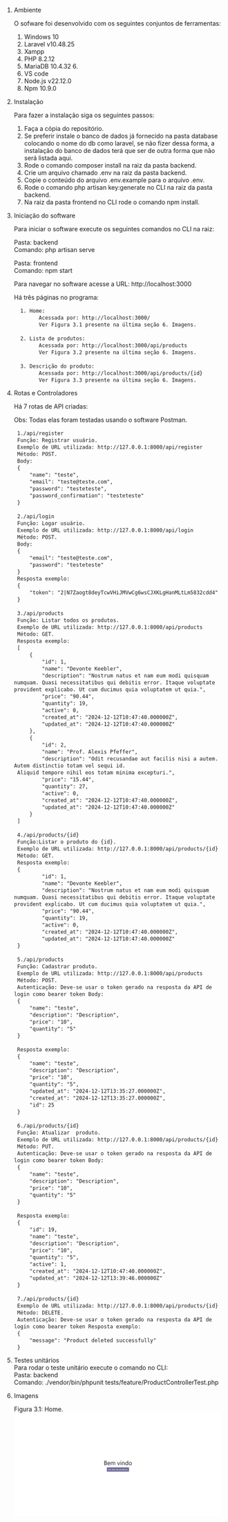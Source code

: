 1. Ambiente
   
    O sofware foi desenvolvido com os seguintes conjuntos de ferramentas: 
    1.	Windows 10 
    2.	Laravel v10.48.25 
    3.	Xampp 
    4.	PHP 8.2.12 
    5.	MariaDB 10.4.32 6.	
    6.	VS code 
    7.	Node.js v22.12.0 
    8.	Npm 10.9.0 
 
3. Instalação
   
    Para fazer a instalação siga os seguintes passos:
    1. Faça a cópia do repositório.
    2. Se preferir instale o banco de dados já fornecido na pasta database colocando o nome do db como laravel, se        não fizer dessa forma, a instalação do banco de dados terá que ser de outra forma que não será listada aqui.
    3. Rode o comando composer install na raiz da pasta backend.
    4. Crie um arquivo chamado .env na raiz da pasta backend.
    5. Copie o conteúdo do arquivo .env.example para o arquivo .env.
    6. Rode o comando php artisan key:generate no CLI na raiz da pasta backend.
    7. Na raiz da pasta frontend no CLI rode o comando npm install.
 
5. Iniciação do software
   
     Para iniciar o software execute os seguintes comandos no CLI na raiz:
   
     Pasta: backend   
     Comando: php artisan serve 
      
     Pasta: frontend  
     Comando: npm start  
      
     Para navegar no software acesse a URL: 
     http://localhost:3000 
      
     Há três páginas no programa:
   
         1.	Home:  
               Acessada por: http://localhost:3000/
               Ver Figura 3.1 presente na última seção 6. Imagens. 
         
         2.	Lista de produtos:  
               Acessada por: http://localhost:3000/api/products
               Ver Figura 3.2 presente na última seção 6. Imagens. 
         
         3.	Descrição do produto:  
               Acessada por: http://localhost:3000/api/products/{id}
               Ver Figura 3.3 presente na última seção 6. Imagens. 
 
4. Rotas e Controladores
   
    Há 7 rotas de API criadas: 
    
    Obs: Todas elas foram testadas usando o software Postman. 
     
        1./api/register 
        Função: Registrar usuário.
        Exemplo de URL utilizada: http://127.0.0.1:8000/api/register
        Método: POST. 
        Body:  
        { 
            "name": "teste", 
            "email": "teste@teste.com", 
            "password": "testeteste", 
            "password_confirmation": "testeteste"  
        } 
        
        2./api/login 
        Função: Logar usuário. 
        Exemplo de URL utilizada: http://127.0.0.1:8000/api/login
        Método: POST. 
        Body:  
        { 
            "email": "teste@teste.com", 
            "password": "testeteste" 
        } 
        Resposta exemplo: 
        { 
            "token": "2|N7Zaogt8deyTcwVHiJMVwCg6wsCJXKLgHanMLtLm5832cdd4" 
        } 
        
        3./api/products 
        Função: Listar todos os produtos. 
        Exemplo de URL utilizada: http://127.0.0.1:8000/api/products 
        Método: GET. 
        Resposta exemplo:  
        [ 
            { 
                "id": 1, 
                "name": "Devonte Keebler", 
                "description": "Nostrum natus et nam eum modi quisquam numquam. Quasi necessitatibus qui debitis error. Itaque voluptate provident explicabo. Ut cum ducimus quia voluptatem ut quia.", 
                "price": "90.44", 
                "quantity": 19, 
                "active": 0, 
                "created_at": "2024-12-12T10:47:40.000000Z", 
                "updated_at": "2024-12-12T10:47:40.000000Z" 
            }, 
            { 
                "id": 2, 
                "name": "Prof. Alexis Pfeffer", 
                "description": "Odit recusandae aut facilis nisi a autem. Autem distinctio totam vel sequi id.
        Aliquid tempore nihil eos totam minima excepturi.", 
                "price": "15.44", 
                "quantity": 27, 
                "active": 0, 
                "created_at": "2024-12-12T10:47:40.000000Z", 
                "updated_at": "2024-12-12T10:47:40.000000Z" 
            } 
        ]
    
        4./api/products/{id} 
        Função:Listar o produto do {id}. 
        Exemplo de URL utilizada: http://127.0.0.1:8000/api/products/{id}
        Método: GET. 
        Resposta exemplo:  
        { 
                "id": 1, 
                "name": "Devonte Keebler", 
                "description": "Nostrum natus et nam eum modi quisquam numquam. Quasi necessitatibus qui debitis error. Itaque voluptate provident explicabo. Ut cum ducimus quia voluptatem ut quia.", 
                "price": "90.44", 
                "quantity": 19, 
                "active": 0, 
                "created_at": "2024-12-12T10:47:40.000000Z", 
                "updated_at": "2024-12-12T10:47:40.000000Z" 
        } 
    
        5./api/products 
        Função: Cadastrar produto. 
        Exemplo de URL utilizada: http://127.0.0.1:8000/api/products
        Método: POST. 
        Autenticação: Deve-se usar o token gerado na resposta da API de login como bearer token Body:  
        { 
            "name": "teste", 
            "description": "Description", 
            "price": "10", 
            "quantity": "5" 
        } 
        
        Resposta exemplo: 
        { 
            "name": "teste", 
            "description": "Description", 
            "price": "10", 
            "quantity": "5", 
            "updated_at": "2024-12-12T13:35:27.000000Z", 
            "created_at": "2024-12-12T13:35:27.000000Z", 
            "id": 25 
        } 
        
        6./api/products/{id} 
        Função: Atualizar  produto. 
        Exemplo de URL utilizada: http://127.0.0.1:8000/api/products/{id}
        Método: PUT. 
        Autenticação: Deve-se usar o token gerado na resposta da API de login como bearer token Body:  
        {  
            "name": "teste",  
            "description": "Description",  
            "price": "10",  
            "quantity": "5"  
        }  
        
        Resposta exemplo: 
        { 
            "id": 19, 
            "name": "teste", 
            "description": "Description", 
            "price": "10", 
            "quantity": "5", 
            "active": 1, 
            "created_at": "2024-12-12T10:47:40.000000Z", 
            "updated_at": "2024-12-12T13:39:46.000000Z" 
        } 
        
        7./api/products/{id} 
        Exemplo de URL utilizada: http://127.0.0.1:8000/api/products/{id} 
        Método: DELETE. 
        Autenticação: Deve-se usar o token gerado na resposta da API de login como bearer token Resposta exemplo: 
        { 
            "message": "Product deleted successfully" 
        } 
 
6. Testes unitários<br>
Para rodar o teste unitário execute o comando no CLI:<br>
Pasta: backend<br>
Comando: ./vendor/bin/phpunit tests/feature/ProductControllerTest.php 
 
8. Imagens
   
     Figura 3.1: Home.   
![Home](images/Home.jpg)<br>
                                                                          

                                                                          
 

